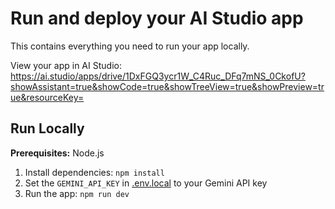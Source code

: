 # Run and deploy your AI Studio app

This contains everything you need to run your app locally.

View your app in AI Studio: https://ai.studio/apps/drive/1DxFGQ3ycr1W_C4Ruc_DFq7mNS_0CkofU?showAssistant=true&showCode=true&showTreeView=true&showPreview=true&resourceKey=

## Run Locally

**Prerequisites:**  Node.js


1. Install dependencies:
   `npm install`
2. Set the `GEMINI_API_KEY` in [.env.local](.env.local) to your Gemini API key
3. Run the app:
   `npm run dev`
